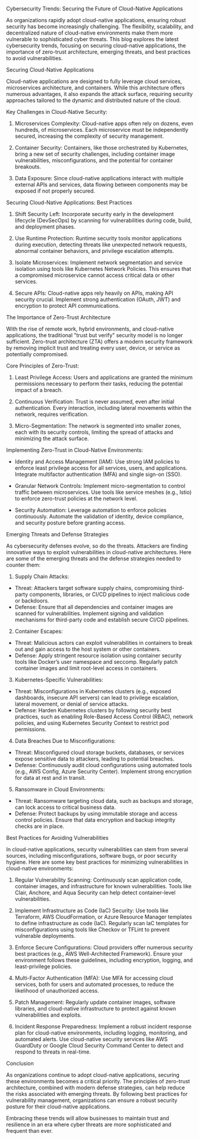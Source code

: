  Cybersecurity Trends: Securing the Future of Cloud-Native Applications

As organizations rapidly adopt cloud-native applications, ensuring robust security has become increasingly challenging. The flexibility, scalability, and decentralized nature of cloud-native environments make them more vulnerable to sophisticated cyber threats. This blog explores the latest cybersecurity trends, focusing on securing cloud-native applications, the importance of zero-trust architecture, emerging threats, and best practices to avoid vulnerabilities.

 Securing Cloud-Native Applications

Cloud-native applications are designed to fully leverage cloud services, microservices architecture, and containers. While this architecture offers numerous advantages, it also expands the attack surface, requiring security approaches tailored to the dynamic and distributed nature of the cloud.

 Key Challenges in Cloud-Native Security:

1. Microservices Complexity: Cloud-native apps often rely on dozens, even hundreds, of microservices. Each microservice must be independently secured, increasing the complexity of security management.
   
2. Container Security: Containers, like those orchestrated by Kubernetes, bring a new set of security challenges, including container image vulnerabilities, misconfigurations, and the potential for container breakouts.
   
3. Data Exposure: Since cloud-native applications interact with multiple external APIs and services, data flowing between components may be exposed if not properly secured.

 Securing Cloud-Native Applications: Best Practices

1. Shift Security Left: Incorporate security early in the development lifecycle (DevSecOps) by scanning for vulnerabilities during code, build, and deployment phases.
   
2. Use Runtime Protection: Runtime security tools monitor applications during execution, detecting threats like unexpected network requests, abnormal container behaviors, and privilege escalation attempts.

3. Isolate Microservices: Implement network segmentation and service isolation using tools like Kubernetes Network Policies. This ensures that a compromised microservice cannot access critical data or other services.

4. Secure APIs: Cloud-native apps rely heavily on APIs, making API security crucial. Implement strong authentication (OAuth, JWT) and encryption to protect API communications.



 The Importance of Zero-Trust Architecture

With the rise of remote work, hybrid environments, and cloud-native applications, the traditional "trust but verify" security model is no longer sufficient. Zero-trust architecture (ZTA) offers a modern security framework by removing implicit trust and treating every user, device, or service as potentially compromised.

 Core Principles of Zero-Trust:

1. Least Privilege Access: Users and applications are granted the minimum permissions necessary to perform their tasks, reducing the potential impact of a breach.

2. Continuous Verification: Trust is never assumed, even after initial authentication. Every interaction, including lateral movements within the network, requires verification.

3. Micro-Segmentation: The network is segmented into smaller zones, each with its security controls, limiting the spread of attacks and minimizing the attack surface.

 Implementing Zero-Trust in Cloud-Native Environments:

- Identity and Access Management (IAM): Use strong IAM policies to enforce least privilege access for all services, users, and applications. Integrate multifactor authentication (MFA) and single sign-on (SSO).
  
- Granular Network Controls: Implement micro-segmentation to control traffic between microservices. Use tools like service meshes (e.g., Istio) to enforce zero-trust policies at the network level.

- Security Automation: Leverage automation to enforce policies continuously. Automate the validation of identity, device compliance, and security posture before granting access.



 Emerging Threats and Defense Strategies

As cybersecurity defenses evolve, so do the threats. Attackers are finding innovative ways to exploit vulnerabilities in cloud-native architectures. Here are some of the emerging threats and the defense strategies needed to counter them:

 1. Supply Chain Attacks:
   - Threat: Attackers target software supply chains, compromising third-party components, libraries, or CI/CD pipelines to inject malicious code or backdoors.
   - Defense: Ensure that all dependencies and container images are scanned for vulnerabilities. Implement signing and validation mechanisms for third-party code and establish secure CI/CD pipelines.

 2. Container Escapes:
   - Threat: Malicious actors can exploit vulnerabilities in containers to break out and gain access to the host system or other containers.
   - Defense: Apply stringent resource isolation using container security tools like Docker’s user namespace and seccomp. Regularly patch container images and limit root-level access in containers.

 3. Kubernetes-Specific Vulnerabilities:
   - Threat: Misconfigurations in Kubernetes clusters (e.g., exposed dashboards, insecure API servers) can lead to privilege escalation, lateral movement, or denial of service attacks.
   - Defense: Harden Kubernetes clusters by following security best practices, such as enabling Role-Based Access Control (RBAC), network policies, and using Kubernetes Security Context to restrict pod permissions.

 4. Data Breaches Due to Misconfigurations:
   - Threat: Misconfigured cloud storage buckets, databases, or services expose sensitive data to attackers, leading to potential breaches.
   - Defense: Continuously audit cloud configurations using automated tools (e.g., AWS Config, Azure Security Center). Implement strong encryption for data at rest and in transit.

 5. Ransomware in Cloud Environments:
   - Threat: Ransomware targeting cloud data, such as backups and storage, can lock access to critical business data.
   - Defense: Protect backups by using immutable storage and access control policies. Ensure that data encryption and backup integrity checks are in place.



 Best Practices for Avoiding Vulnerabilities

In cloud-native applications, security vulnerabilities can stem from several sources, including misconfigurations, software bugs, or poor security hygiene. Here are some key best practices for minimizing vulnerabilities in cloud-native environments:

1. Regular Vulnerability Scanning: Continuously scan application code, container images, and infrastructure for known vulnerabilities. Tools like Clair, Anchore, and Aqua Security can help detect container-level vulnerabilities.

2. Implement Infrastructure as Code (IaC) Security: Use tools like Terraform, AWS CloudFormation, or Azure Resource Manager templates to define infrastructure as code (IaC). Regularly scan IaC templates for misconfigurations using tools like Checkov or TFLint to prevent vulnerable deployments.

3. Enforce Secure Configurations: Cloud providers offer numerous security best practices (e.g., AWS Well-Architected Framework). Ensure your environment follows these guidelines, including encryption, logging, and least-privilege policies.

4. Multi-Factor Authentication (MFA): Use MFA for accessing cloud services, both for users and automated processes, to reduce the likelihood of unauthorized access.

5. Patch Management: Regularly update container images, software libraries, and cloud-native infrastructure to protect against known vulnerabilities and exploits.

6. Incident Response Preparedness: Implement a robust incident response plan for cloud-native environments, including logging, monitoring, and automated alerts. Use cloud-native security services like AWS GuardDuty or Google Cloud Security Command Center to detect and respond to threats in real-time.



 Conclusion

As organizations continue to adopt cloud-native applications, securing these environments becomes a critical priority. The principles of zero-trust architecture, combined with modern defense strategies, can help reduce the risks associated with emerging threats. By following best practices for vulnerability management, organizations can ensure a robust security posture for their cloud-native applications.

Embracing these trends will allow businesses to maintain trust and resilience in an era where cyber threats are more sophisticated and frequent than ever.

